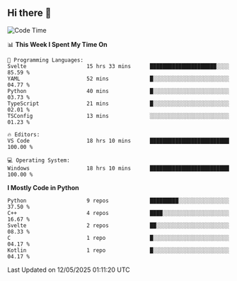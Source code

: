 ## Hi there 👋

<!--START_SECTION:waka-->
![Code Time](http://img.shields.io/badge/Code%20Time-197%20hrs%2046%20mins-blue)

📊 **This Week I Spent My Time On** 

```text
💬 Programming Languages: 
Svelte                   15 hrs 33 mins      █████████████████████░░░░   85.59 % 
YAML                     52 mins             █░░░░░░░░░░░░░░░░░░░░░░░░   04.77 % 
Python                   40 mins             █░░░░░░░░░░░░░░░░░░░░░░░░   03.73 % 
TypeScript               21 mins             █░░░░░░░░░░░░░░░░░░░░░░░░   02.01 % 
TSConfig                 13 mins             ░░░░░░░░░░░░░░░░░░░░░░░░░   01.23 % 

🔥 Editors: 
VS Code                  18 hrs 10 mins      █████████████████████████   100.00 % 

💻 Operating System: 
Windows                  18 hrs 10 mins      █████████████████████████   100.00 % 
```

**I Mostly Code in Python** 

```text
Python                   9 repos             █████████░░░░░░░░░░░░░░░░   37.50 % 
C++                      4 repos             ████░░░░░░░░░░░░░░░░░░░░░   16.67 % 
Svelte                   2 repos             ██░░░░░░░░░░░░░░░░░░░░░░░   08.33 % 
C                        1 repo              █░░░░░░░░░░░░░░░░░░░░░░░░   04.17 % 
Kotlin                   1 repo              █░░░░░░░░░░░░░░░░░░░░░░░░   04.17 % 
```




 Last Updated on 12/05/2025 01:11:20 UTC
<!--END_SECTION:waka-->
